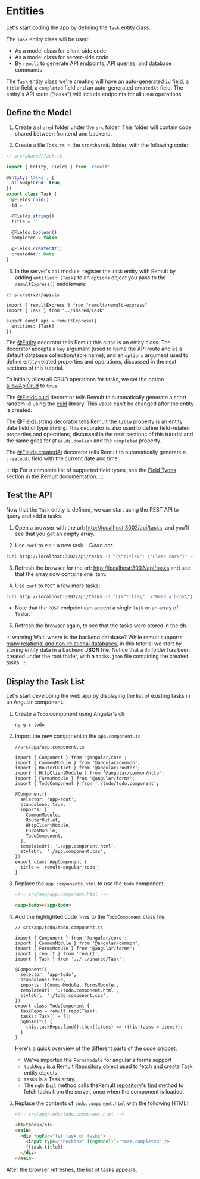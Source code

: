 # Entities

Let's start coding the app by defining the `Task` entity class.

The `Task` entity class will be used:

- As a model class for client-side code
- As a model class for server-side code
- By `remult` to generate API endpoints, API queries, and database commands

The `Task` entity class we're creating will have an auto-generated `id` field, a `title` field, a `completed` field and an auto-generated `createdAt` field. The entity's API route ("tasks") will include endpoints for all `CRUD` operations.

## Define the Model

1. Create a `shared` folder under the `src` folder. This folder will contain code shared between frontend and backend.

2. Create a file `Task.ts` in the `src/shared/` folder, with the following code:

```ts
// src/shared/Task.ts

import { Entity, Fields } from 'remult'

@Entity('tasks', {
  allowApiCrud: true,
})
export class Task {
  @Fields.cuid()
  id = ''

  @Fields.string()
  title = ''

  @Fields.boolean()
  completed = false

  @Fields.createdAt()
  createdAt?: Date
}
```

3. In the server's `api` module, register the `Task` entity with Remult by adding `entities: [Task]` to an `options` object you pass to the `remultExpress()` middleware:

```ts{4,7}
// src/server/api.ts

import { remultExpress } from "remult/remult-express"
import { Task } from "../shared/Task"

export const api = remultExpress({
  entities: [Task]
})
```

The [@Entity](../../docs/ref_entity.md) decorator tells Remult this class is an entity class. The decorator accepts a `key` argument (used to name the API route and as a default database collection/table name), and an `options` argument used to define entity-related properties and operations, discussed in the next sections of this tutorial.

To initially allow all CRUD operations for tasks, we set the option [allowApiCrud](../../docs/ref_entity.md#allowapicrud) to `true`.

The [@Fields.cuid](../../docs/field-types.md#fields-cuid) decorator tells Remult to automatically generate a short random id using the [cuid](https://github.com/paralleldrive/cuid) library. This value can't be changed after the entity is created.

The [@Fields.string](../../docs/field-types.md#fields-string) decorator tells Remult the `title` property is an entity data field of type `String`. This decorator is also used to define field-related properties and operations, discussed in the next sections of this tutorial and the same goes for `@Fields.boolean` and the `completed` property.

The [@Fields.createdAt](../../docs/field-types.md#fields-createdat) decorator tells Remult to automatically generate a `createdAt` field with the current date and time.

::: tip
For a complete list of supported field types, see the [Field Types](../../docs/field-types.md) section in the Remult documentation.
:::

## Test the API

Now that the `Task` entity is defined, we can start using the REST API to query and add a tasks.

1. Open a browser with the url: [http://localhost:3002/api/tasks](http://localhost:3002/api/tasks), and you'll see that you get an empty array.

2. Use `curl` to `POST` a new task - _Clean car_.

```sh
curl http://localhost:3002/api/tasks -d "{\"title\": \"Clean car\"}" -H "Content-Type: application/json"
```

3. Refresh the browser for the url: [http://localhost:3002/api/tasks](http://localhost:3002/api/tasks) and see that the array now contains one item.

4. Use `curl` to `POST` a few more tasks:

```sh
curl http://localhost:3002/api/tasks -d "[{\"title\": \"Read a book\"},{\"title\": \"Take a nap\", \"completed\":true },{\"title\": \"Pay bills\"},{\"title\": \"Do laundry\"}]" -H "Content-Type: application/json"
```

- Note that the `POST` endpoint can accept a single `Task` or an array of `Task`s.

5. Refresh the browser again, to see that the tasks were stored in the db.

::: warning Wait, where is the backend database?
While remult supports [many relational and non-relational databases](https://remult.dev/docs/databases.html), in this tutorial we start by storing entity data in a backend **JSON file**. Notice that a `db` folder has been created under the root folder, with a `tasks.json` file containing the created tasks.
:::

## Display the Task List

Let's start developing the web app by displaying the list of existing tasks in an Angular component.

1. Create a `Todo` component using Angular's cli

   ```sh
   ng g c todo
   ```

2. Import the new component in the `app.component.ts`

   ```ts{8,18}
   //src/app/app.component.ts

   import { Component } from '@angular/core';
   import { CommonModule } from '@angular/common';
   import { RouterOutlet } from '@angular/router';
   import { HttpClientModule } from '@angular/common/http';
   import { FormsModule } from '@angular/forms';
   import { TodoComponent } from './todo/todo.component';

   @Component({
     selector: 'app-root',
     standalone: true,
     imports: [
       CommonModule,
       RouterOutlet,
       HttpClientModule,
       FormsModule,
       TodoComponent,
     ],
     templateUrl: './app.component.html',
     styleUrl: './app.component.css',
   })
   export class AppComponent {
     title = 'remult-angular-todo';
   }

   ```

3. Replace the `app.components.html` to use the `todo` component.

   ```html
   <!-- src/app/app.component.html -->

   <app-todo></app-todo>
   ```

4. Add the highlighted code lines to the `TodoComponent` class file:

   ```ts{5-7,12,,17-21}
   // src/app/todo/todo.component.ts

   import { Component } from '@angular/core';
   import { CommonModule } from '@angular/common';
   import { FormsModule } from '@angular/forms';
   import { remult } from 'remult';
   import { Task } from '../../shared/Task';

   @Component({
     selector: 'app-todo',
     standalone: true,
     imports: [CommonModule, FormsModule],
     templateUrl: './todo.component.html',
     styleUrl: './todo.component.css',
   })
   export class TodoComponent {
     taskRepo = remult.repo(Task);
     tasks: Task[] = [];
     ngOnInit() {
       this.taskRepo.find().then((items) => (this.tasks = items));
     }
   }
   ```

   Here's a quick overview of the different parts of the code snippet:

   - We've imported the `FormsModule` for angular's forms support
   - `taskRepo` is a Remult [Repository](../../docs/ref_repository.md) object used to fetch and create Task entity objects.
   - `tasks` is a Task array.
   - The `ngOnInit` method calls theRemult [repository](../../docs/ref_repository.md)'s [find](../../docs/ref_repository.md#find) method to fetch tasks from the server, once when the component is loaded.

5. Replace the contents of `todo.component.html` with the following HTML:

   ```html
   <!-- src/app/todo/todo.component.html -->

   <h1>todos</h1>
   <main>
     <div *ngFor="let task of tasks">
       <input type="checkbox" [(ngModel)]="task.completed" />
       {{task.title}}
     </div>
   </main>
   ```

After the browser refreshes, the list of tasks appears.
